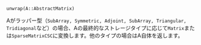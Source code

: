 ```
unwrap(A::AbstractMatrix)
```

Aがラッパー型（`SubArray, Symmetric, Adjoint, SubArray, Triangular, Tridiagonal`など）の場合、Aの最終的なストレージタイプに応じて`Matrix`または`SparseMatrixCSC`に変換します。他のタイプの場合はA自体を返します。
